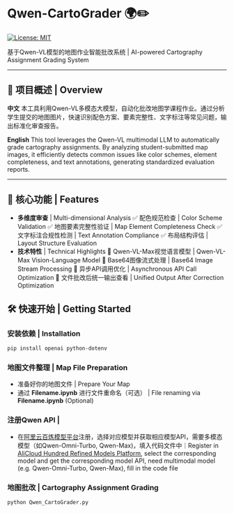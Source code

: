 # Qwen-CartoGrader 🌍✏️

[![License: MIT](https://img.shields.io/badge/License-MIT-yellow.svg)](https://opensource.org/licenses/MIT)

基于Qwen-VL模型的地图作业智能批改系统 | AI-powered Cartography Assignment Grading System

---

## 📌 项目概述 | Overview

**中文**
本工具利用Qwen-VL多模态大模型，自动化批改地图学课程作业。通过分析学生提交的地图图片，快速识别配色方案、要素完整性、文字标注等常见问题，输出标准化审查报告。

**English**
This tool leverages the Qwen-VL multimodal LLM to automatically grade cartography assignments. By analyzing student-submitted map images, it efficiently detects common issues like color schemes, element completeness, and text annotations, generating standardized evaluation reports.

---

## 🚀 核心功能 | Features

- **多维度审查** | Multi-dimensional Analysis
  ✅ 配色规范检查 | Color Scheme Validation
  ✅ 地图要素完整性验证 | Map Element Completeness Check
  ✅ 文字标注合规性检测 | Text Annotation Compliance
  ✅ 布局结构评估 | Layout Structure Evaluation
- **技术特性** | Technical Highlights
  🔹 Qwen-VL-Max视觉语言模型 | Qwen-VL-Max Vision-Language Model
  🔹 Base64图像流式处理 | Base64 Image Stream Processing
  🔹 异步API调用优化 | Asynchronous API Call Optimization
  🔹 文件批改后统一输出查看 |  Unified Output After Correction Optimization

## 🛠️ 快速开始 | Getting Started

### 安装依赖 | Installation

```bash
pip install openai python-dotenv
```

### 地图文件整理 | Map File Preparation

* 准备好你的地图文件 | Prepare Your Map
* 通过 **Filename.ipynb** 进行文件重命名（可选） |  File renaming via **Filename.ipynb** (Optional)

### 注册Qwen API |

* 在[阿里云百炼模型平台](https://bailian.console.aliyun.com//model-market#/home)注册，选择对应模型并获取相应模型API，需要多模态模型（如Qwen-Omni-Turbo, Qwen-Max)，填入代码文件中｜Register in [AliCloud Hundred Refined Models Platform](https://bailian.console.aliyun.com//model-market#/home), select the corresponding model and get the corresponding model API, need multimodal model (e.g. Qwen-Omni-Turbo, Qwen-Max), fill in the code file

### 地图批改 | Cartography Assignment Grading

```
python Qwen_CartoGrader.py
```

